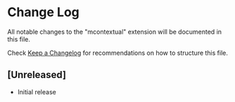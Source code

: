 # Change Log

All notable changes to the "mcontextual" extension will be documented in this file.

Check [Keep a Changelog](http://keepachangelog.com/) for recommendations on how to structure this file.

## [Unreleased]

- Initial release